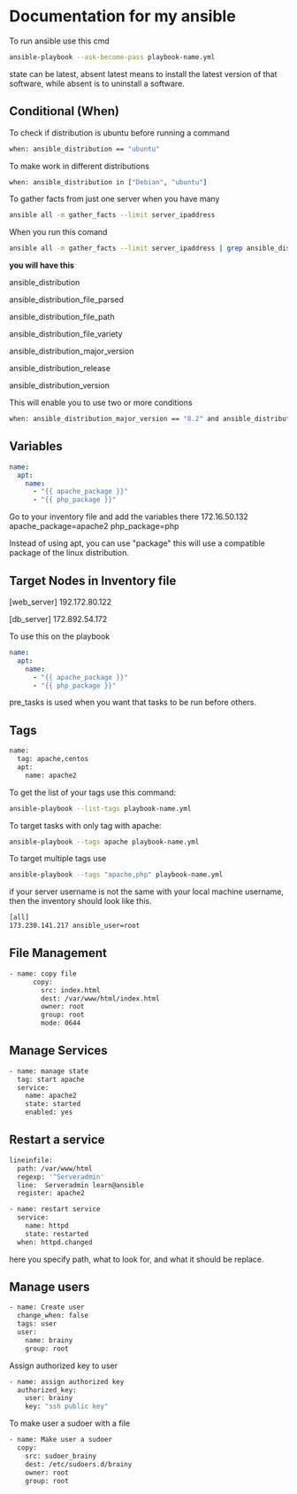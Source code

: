 # Documentation for my ansible

To run ansible use this cmd

```bash
ansible-playbook --ask-become-pass playbook-name.yml
```

state can be latest, absent
latest means to install the latest version of that software, while absent is to uninstall a software.

## Conditional (When)

To check if distribution is ubuntu before running a command

```bash
when: ansible_distribution == "ubuntu"
```

To make work in different distributions

```bash
when: ansible_distribution in ["Debian", "ubuntu"]
```

To gather facts from just one server when you have many

```bash
ansible all -m gather_facts --limit server_ipaddress
```

When you run this comand

```bash
ansible all -m gather_facts --limit server_ipaddress | grep ansible_distribution
```

<p><b>you will have this </b></p>
<p>ansible_distribution</p>
<p>ansible_distribution_file_parsed</p>
<p>ansible_distribution_file_path</p>
<p>ansible_distribution_file_variety</p>
<p>ansible_distribution_major_version</p>
<p>ansible_distribution_release</p>
<p>ansible_distribution_version</p>

<p>This will enable you to use two or more conditions</p>

```bash
when: ansible_distribution_major_version == "8.2" and ansible_distribution == "CentOS"
```

## Variables

```yaml
name:
  apt:
    name:
      - "{{ apache_package }}"
      - "{{ php_package }}"
```

Go to your inventory file and add the variables there
172.16.50.132 apache_package=apache2 php_package=php

Instead of using apt, you can use "package" this will use a compatible package of the linux distribution.

## Target Nodes in Inventory file

[web_server]
192.172.80.122

[db_server]
172.892.54.172

To use this on the playbook

```yaml
name:
  apt:
    name:
      - "{{ apache_package }}"
      - "{{ php_package }}"
```

pre_tasks is used when you want that tasks to be run before others.

## Tags

```bash
name:
  tag: apache,centos
  apt:
    name: apache2
```

To get the list of your tags use this command:

```bash
ansible-playbook --list-tags playbook-name.yml
```

To target tasks with only tag with apache:

```bash
ansible-playbook --tags apache playbook-name.yml
```

To target multiple tags use

```bash
ansible-playbook --tags "apache,php" playbook-name.yml
```

if your server username is not the same with your local machine username, then the inventory should look like this.

```bash
[all]
173.230.141.217 ansible_user=root
```

## File Management

```bash
- name: copy file
      copy:
        src: index.html
        dest: /var/www/html/index.html
        owner: root
        group: root
        mode: 0644
```

## Manage Services

```bash
- name: manage state
  tag: start apache
  service:
    name: apache2
    state: started
    enabled: yes
```
## Restart a service

```bash
lineinfile:
  path: /var/www/html
  regexp: '^Serveradmin'
  line:  Serveradmin learn@ansible
  register: apache2
```

```bash
- name: restart service
  service: 
    name: httpd
    state: restarted
  when: httpd.changed
```

here you specify path, what to look for, and what it should be replace.

## Manage users
```bash
- name: Create user
  change_when: false
  tags: user
  user:
    name: brainy
    group: root
```
Assign authorized key to user
```bash
- name: assign authorized key
  authorized_key:
    user: brainy
    key: "ssh public key"
```

To make user a sudoer with a file
```bash
- name: Make user a sudoer
  copy:
    src: sudoer_brainy
    dest: /etc/sudoers.d/brainy
    owner: root
    group: root